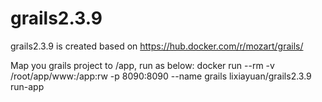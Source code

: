 # grails2.3.9
grails2.3.9 is created based on https://hub.docker.com/r/mozart/grails/

Map you grails project to /app, run as below:
docker run --rm -v /root/app/www:/app:rw -p 8090:8090 --name grails lixiayuan/grails2.3.9 run-app

